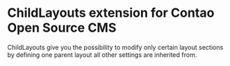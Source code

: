 # ChildLayouts extension for Contao Open Source CMS

ChildLayouts give you the possibility to modify only certain layout sections by defining one parent layout all other settings are inherited from.